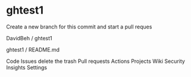 # ghtest1

Create a new branch for this commit and start a pull reques

DavidBeh
/
ghtest1

ghtest1
/
README.md


Code
Issues
delete the trash
Pull requests
Actions
Projects
Wiki
Security
Insights
Settings

